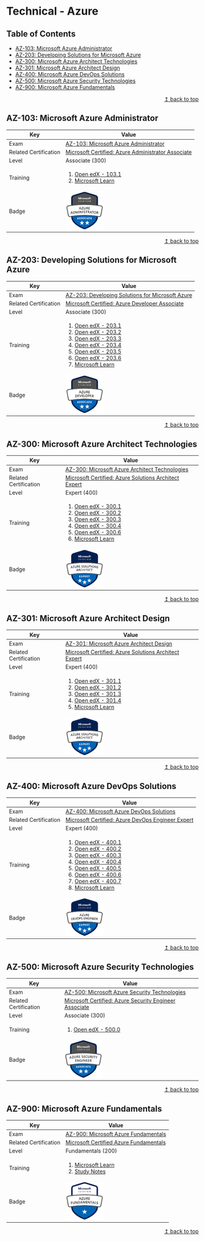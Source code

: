 # Technical - Azure

## Table of Contents
* [AZ-103: Microsoft Azure Administrator](#az-103-microsoft-azure-administrator)
* [AZ-203: Developing Solutions for Microsoft Azure](#az-203-developing-solutions-for-microsoft-azure)
* [AZ-300: Microsoft Azure Architect Technologies](#az-300-microsoft-azure-architect-technologies)
* [AZ-301: Microsoft Azure Architect Design](#az-301-microsoft-azure-architect-design)
* [AZ-400: Microsoft Azure DevOps Solutions](#az-400-microsoft-azure-devops-solutions)
* [AZ-500: Microsoft Azure Security Technologies](#az-500-microsoft-azure-security-technologies)
* [AZ-900: Microsoft Azure Fundamentals](#az-900-microsoft-azure-fundamentals)

<div align="right"><a href="#technical---azure">↥ back to top</a></div>

## AZ-103: Microsoft Azure Administrator

| Key | Value |
| ------------- | ------------- |
| Exam | [AZ-103: Microsoft Azure Administrator](https://www.microsoft.com/en-us/learning/exam-AZ-103.aspx) |
| Related Certification | [Microsoft Certified: Azure Administrator Associate](https://www.microsoft.com/en-us/learning/azure-administrator.aspx) |
| Level | Associate (300) |
| Training | <ol><li><a href="https://aka.ms/openedx-AZ-103.1-about">Open edX - 103.1</a></li><li><a href="https://docs.microsoft.com/en-us/learn/browse/?products=azure&resource_type=learning%20path&roles=administrator">Microsoft Learn</a></li></ol> |
| Badge | <img src="../images/badge-azure-administrator.png" alt="Azure Administrator Associate" width="100px">  |

<div align="right"><a href="#sales-specialist">↥ back to top</a></div>

## AZ-203: Developing Solutions for Microsoft Azure

| Key | Value |
| ------------- | ------------- |
| Exam | [AZ-203: Developing Solutions for Microsoft Azure](https://www.microsoft.com/en-us/learning/exam-AZ-203.aspx) |
| Related Certification | [Microsoft Certified: Azure Developer Associate](https://www.microsoft.com/en-us/learning/azure-developer.aspx) |
| Level | Associate (300) |
| Training | <ol><li><a href="https://aka.ms/openedx-AZ-203.1-about">Open edX - 203.1</a></li><li><a href="https://aka.ms/openedx-AZ-203.2-about">Open edX - 203.2</a></li><li><a href="https://aka.ms/openedx-AZ-203.3-about">Open edX - 203.3</a></li><li><a href="https://aka.ms/openedx-AZ-203.4-about">Open edX - 203.4</a></li><li><a href="https://aka.ms/openedx-AZ-203.5-about">Open edX - 203.5</a></li><li><a href="https://aka.ms/openedx-AZ-203.6-about">Open edX - 203.6</a></li><li><a href="https://docs.microsoft.com/en-us/learn/browse/?products=azure&resource_type=learning%20path&roles=developer">Microsoft Learn</a></li></ol> |
| Badge | <img src="../images/badge-azure-developer.png" alt="Azure Developer Associate" width="100px">  |

<div align="right"><a href="#sales-specialist">↥ back to top</a></div>

## AZ-300: Microsoft Azure Architect Technologies

| Key | Value |
| ------------- | ------------- |
| Exam | [AZ-300: Microsoft Azure Architect Technologies](https://www.microsoft.com/en-us/learning/exam-AZ-300.aspx) |
| Related Certification | [Microsoft Certified: Azure Solutions Architect Expert](https://www.microsoft.com/en-us/learning/azure-solutions-architect.aspx) |
| Level | Expert (400) |
| Training | <ol><li><a href="https://aka.ms/openedx-AZ-300.1-about">Open edX - 300.1</a></li><li><a href="https://aka.ms/openedx-AZ-300.2-about">Open edX - 300.2</a></li><li><a href="https://aka.ms/openedx-AZ-300.3-about">Open edX - 300.3</a></li><li><a href="https://aka.ms/openedx-AZ-300.4-about">Open edX - 300.4</a></li><li><a href="https://aka.ms/openedx-AZ-300.6-about">Open edX - 300.6</a></li><li><a href="https://docs.microsoft.com/en-us/learn/browse/?products=azure&resource_type=learning%20path&roles=solution-architect">Microsoft Learn</a></li></ol> |
| Badge | <img src="../images/badge-azure-solutions-architect.png" alt="Azure Solutions Architect Expert" width="100px">  |

<div align="right"><a href="#sales-specialist">↥ back to top</a></div>

## AZ-301: Microsoft Azure Architect Design

| Key | Value |
| ------------- | ------------- |
| Exam | [AZ-301: Microsoft Azure Architect Design](https://www.microsoft.com/en-us/learning/exam-az-301.aspx) |
| Related Certification | [Microsoft Certified: Azure Solutions Architect Expert](https://www.microsoft.com/en-us/learning/azure-solutions-architect.aspx) |
| Level | Expert (400) |
| Training | <ol><li><a href="https://aka.ms/openedx-AZ-301.1-about">Open edX - 301.1</a></li><li><a href="https://aka.ms/openedx-AZ-301.2-about">Open edX - 301.2</a></li><li><a href="https://aka.ms/openedx-AZ-301.3-about">Open edX - 301.3</a></li><li><a href="https://aka.ms/openedx-AZ-301.4-about">Open edX - 301.4</a></li><li><a href="https://docs.microsoft.com/en-us/learn/browse/?products=azure&resource_type=learning%20path&roles=solution-architect">Microsoft Learn</a></li></ol> |
| Badge | <img src="../images/badge-azure-solutions-architect.png" alt="Azure Solutions Architect Expert" width="100px">  |

<div align="right"><a href="#sales-specialist">↥ back to top</a></div>

## AZ-400: Microsoft Azure DevOps Solutions

| Key | Value |
| ------------- | ------------- |
| Exam | [AZ-400: Microsoft Azure DevOps Solutions](https://www.microsoft.com/en-us/learning/exam-az-400.aspx) |
| Related Certification | [Microsoft Certified: Azure DevOps Engineer Expert](https://www.microsoft.com/en-us/learning/azure-devops.aspx) |
| Level | Expert (400) |
| Training | <ol><li><a href="https://aka.ms/elms-AZ-400.1-about">Open edX - 400.1</a></li><li><a href="https://aka.ms/elms-AZ-400.2-about">Open edX - 400.2</a></li><li><a href="https://aka.ms/elms-AZ-400.3-about">Open edX - 400.3</a></li><li><a href="https://aka.ms/elms-AZ-400.4-about">Open edX - 400.4</a></li><li><a href="https://aka.ms/elms-AZ-400.5-about">Open edX - 400.5</a></li><li><a href="https://aka.ms/elms-AZ-400.6-about">Open edX - 400.6</a></li><li><a href="https://aka.ms/elms-AZ-400.7-about">Open edX - 400.7</a></li><li><a href="https://docs.microsoft.com/en-us/learn/browse/?resource_type=learning%20path&products=azure&roles=devops-engineer">Microsoft Learn</a></li></ol> |
| Badge | <img src="../images/badge-azure-devops-engineer.png" alt="Azure DevOps Engineer Expert" width="100px">  |

<div align="right"><a href="#sales-specialist">↥ back to top</a></div>

## AZ-500: Microsoft Azure Security Technologies

| Key | Value |
| ------------- | ------------- |
| Exam | [AZ-500: Microsoft Azure Security Technologies](https://www.microsoft.com/en-us/learning/exam-az-500.aspx) |
| Related Certification | [Microsoft Certified: Azure Security Engineer Associate](https://www.microsoft.com/en-us/learning/azure-security-engineer.aspx) |
| Level | Associate (300) |
| Training | <ol><li><a href="https://aka.ms/elms-AZ-500.0-about">Open edX - 500.0</a></li></ol> |
| Badge | <img src="../images/badge-azure-security-engineer.png" alt="Azure Security Engineer Associate" width="100px">  |

<div align="right"><a href="#sales-specialist">↥ back to top</a></div>

## AZ-900: Microsoft Azure Fundamentals

| Key | Value |
| ------------- | ------------- |
| Exam | [AZ-900: Microsoft Azure Fundamentals](https://www.microsoft.com/en-us/learning/exam-az-900.aspx) |
| Related Certification | [Microsoft Certified Azure Fundamentals](https://www.microsoft.com/en-us/learning/azure-fundamentals.aspx) |
| Level | Fundamentals (200) |
| Training | <ol><li><a href="https://docs.microsoft.com/en-us/learn/paths/azure-fundamentals/">Microsoft Learn</a></li><li><a href="https://www.taygan.co/blog/2019/02/07/az-900-azure-fundamentals-exam-preparation">Study Notes</a></li></ol> |
| Badge | <img src="../images/badge-azure-fundamentals.png" alt="Azure Fundamentals" width="100px">  |

<div align="right"><a href="#sales-specialist">↥ back to top</a></div>

